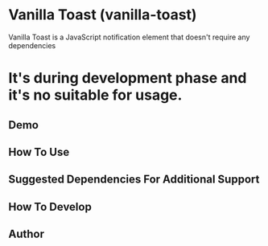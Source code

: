 # Vanilla Toast (vanilla-toast)
Vanilla Toast is a JavaScript notification element that doesn't require any dependencies


# It's during development phase and it's no suitable for usage.

## Demo

## How To Use

## Suggested Dependencies For Additional Support

## How To Develop

## Author

